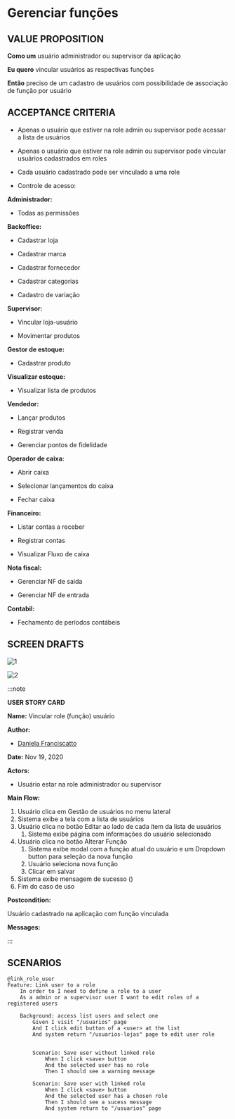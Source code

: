 # Gerenciar funções

## VALUE PROPOSITION

 **Como um** usuário administrador ou supervisor da aplicação

 **Eu quero** vincular usuários as respectivas funções

 **Então** preciso de um cadastro de usuários com possibilidade de associação de função por usuário

## ACCEPTANCE CRITERIA

- Apenas o usuário que estiver na role admin ou supervisor pode acessar a lista de usuários

- Apenas o usuário que estiver na role admin ou supervisor pode vincular usuários cadastrados em roles

- Cada usuário cadastrado pode ser vinculado a uma role

- Controle de acesso:

**Administrador:**

- Todas as permissões

**Backoffice:**

- Cadastrar loja

- Cadastrar marca

- Cadastrar fornecedor

- Cadastrar categorias

- Cadastro de variação

**Supervisor:**

- Vincular loja-usuário

- Movimentar produtos

**Gestor de estoque:**

- Cadastrar produto

**Visualizar estoque:**

- Visualizar lista de produtos

**Vendedor:**

- Lançar produtos

- Registrar venda

- Gerenciar pontos de fidelidade

**Operador de caixa:**

- Abrir caixa

- Selecionar lançamentos do caixa

- Fechar caixa

**Financeiro:**

- Listar contas a receber

- Registrar contas

- Visualizar Fluxo de caixa

**Nota fiscal:**

- Gerenciar NF de saida

- Gerenciar NF de entrada

**Contabil:**

- Fechamento de períodos contábeis

## SCREEN DRAFTS

![1](/img/must-ERP/roles1.png)

![2](/img/must-ERP/roles2.png)

:::note

**USER STORY CARD**

**Name:** Vincular role (função) usuário

**Author:** 

- [Daniela Franciscatto](https://github.com/danielaanjos) 

**Date:** Nov 19, 2020

**Actors:**  

- Usuário estar na role administrador ou supervisor

**Main Flow:**

1. Usuário clica em Gestão de usuários no menu lateral
2. Sistema exibe a tela com a lista de usuários
3. Usuário clica no botão Editar ao lado de cada ítem da lista de usuários
    1. Sistema exibe página com informações do usuário selecionado
4. Usuário clica no botão Alterar Função
    1. Sistema exibe modal com a função atual do usuário e um Dropdown button para seleção da nova função
    2. Usuário seleciona nova função
    3. Clicar em salvar
5. Sistema exibe mensagem de sucesso ()
6. Fim do caso de uso

**Postcondition:**

Usuário cadastrado na aplicação com função vinculada

**Messages:**

:::

## SCENARIOS

```gherkin
@link_role_user
Feature: Link user to a role
    In order to I need to define a role to a user
    As a admin or a supervisor user I want to edit roles of a registered users

    Background: access list users and select one
        Given I visit "/usuarios" page
        And I click edit button of a <user> at the list
        And system return "/usuarios-lojas" page to edit user role

    
        Scenario: Save user without linked role
            When I click <save> button
            And the selected user has no role
            Then I should see a warning message

        Scenario: Save user with linked role
            When I click <save> button
            And the selected user has a chosen role
            Then I should see a sucess message
            And system return to "/usuarios" page
```